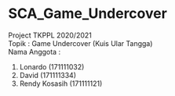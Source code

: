# SCA_Game_Undercover
Project TKPPL 2020/2021 <br>
Topik : Game Undercover (Kuis Ular Tangga) <br>
Nama Anggota :
1. Lonardo (171111032)
2. David (171111334)
3. Rendy Kosasih (171111121)
